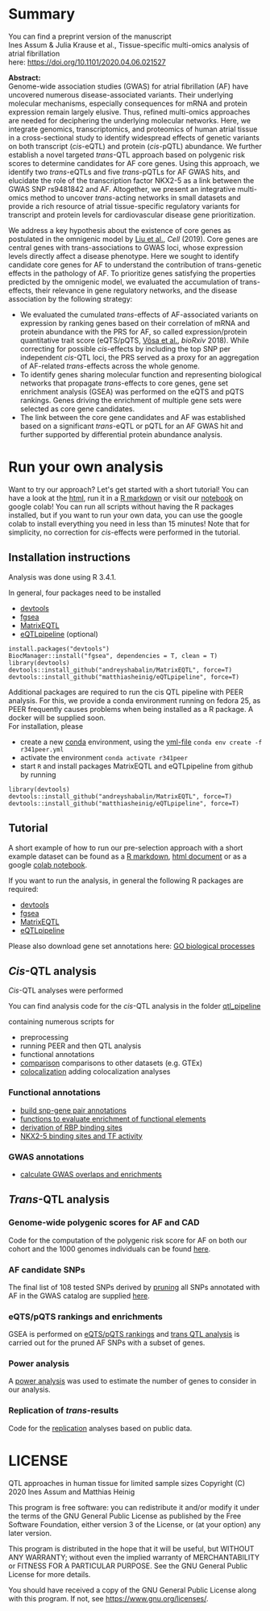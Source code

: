 # Summary

You can find a preprint version of the manuscript  
Ines Assum & Julia Krause et al., Tissue-specific multi-omics analysis of atrial fibrillation  
here:
https://doi.org/10.1101/2020.04.06.021527

**Abstract:**  
Genome-wide association studies (GWAS) for atrial fibrillation (AF) have uncovered numerous disease-associated variants. Their underlying molecular mechanisms, especially consequences for mRNA and protein expression remain largely elusive. Thus, refined multi-omics approaches are needed for deciphering the underlying molecular networks. Here, we integrate genomics, transcriptomics, and proteomics of human atrial tissue in a cross-sectional study to identify widespread effects of genetic variants on both transcript (*cis*-eQTL) and protein (*cis*-pQTL) abundance. We further establish a novel targeted *trans*-QTL approach based on polygenic risk scores to determine candidates for AF core genes. Using this approach, we identify two *trans*-eQTLs and five *trans*-pQTLs for AF GWAS hits, and elucidate the role of the transcription factor NKX2-5 as a link between the GWAS SNP rs9481842 and AF. Altogether, we present an integrative multi-omics method to uncover *trans*-acting networks in small datasets and provide a rich resource of atrial tissue-specific regulatory variants for transcript and protein levels for cardiovascular disease gene prioritization.


We address a key hypothesis about the existence of core genes as postulated in the omnigenic model by [Liu et al.](https://doi.org/10.1016/j.cell.2019.04.014), *Cell* (2019). Core genes are central genes with trans-associations to GWAS loci, whose expression levels directly affect a disease phenotype. Here we sought to identify candidate core genes for AF to understand the contribution of trans-genetic effects in the pathology of AF. To prioritize genes satisfying the properties predicted by the omnigenic model, we evaluated the accumulation of trans-effects, their relevance in gene regulatory networks, and the disease association by the following strategy:

- We evaluated the cumulated *trans*-effects of AF-associated variants on expression by ranking genes based on their correlation of mRNA and protein abundance with the PRS for AF, so called expression/protein quantitative trait score (eQTS/pQTS, [Võsa et al.](https://doi.org/10.1101/447367), *bioRxiv* 2018). While correcting for possible *cis*-effects by including the top SNP per independent *cis*-QTL loci, the PRS served as a proxy for an aggregation of AF-related *trans*-effects across the whole genome.
- To identify genes sharing molecular function and representing biological networks that propagate *trans*-effects to core genes, gene set enrichment analysis (GSEA) was performed on the eQTS and pQTS rankings. Genes driving the enrichment of multiple gene sets were selected as core gene candidates. 
- The link between the core gene candidates and AF was established based on a significant *trans*-eQTL or pQTL for an AF GWAS hit and further supported by differential protein abundance analysis.


# Run your own analysis

Want to try our approach? Let's get started with a short tutorial!
You can have a look at the [html](https://github.com/heiniglab/symatrial/blob/master/example_data/PRSenrichQTL_tutorial.html), run it in a [R markdown](https://github.com/heiniglab/symatrial/blob/master/example_data/PRSenrichQTL_tutorial.Rmd) or visit our [notebook](https://colab.research.google.com/drive/1ZSQF1Lh86tVgIlfrK10EB3VUlNDoG9fs?usp=sharing) on google colab!
You can run all scripts without having the R packages installed, but if you want to run your own data, you can use the google colab to install everything you need in less than 15 minutes! Note that for simplicity, no correction for *cis*-effects were performed in the tutorial.

## Installation instructions
Analysis was done using R 3.4.1.

In general, four packages need to be installed
* [devtools](https://cran.r-project.org/web/packages/devtools/index.html)
* [fgsea](https://bioconductor.org/packages/release/bioc/html/fgsea.html)
* [MatrixEQTL](https://github.com/andreyshabalin/MatrixEQTL)
* [eQTLpipeline](https://github.com/matthiasheinig/eQTLpipeline) (optional)

```
install.packages("devtools")
BiocManager::install("fgsea", dependencies = T, clean = T)
library(devtools)
devtools::install_github("andreyshabalin/MatrixEQTL", force=T)
devtools::install_github("matthiasheinig/eQTLpipeline", force=T)
```

Additional packages are required to run the cis QTL pipeline with PEER analysis. For this, we provide a conda environment running on fedora 25, as PEER frequently causes problems when being installed as a R package. A docker will be supplied soon.   
For installation, please
* create a new [conda]() environment, using the [yml-file](https://raw.githubusercontent.com/heiniglab/symatrial/master/envs/r341peer.yml) `conda env create -f r341peer.yml`
* activate the environment `conda activate r341peer`
* start `R` and install packages MatrixEQTL and eQTLpipeline from github by running
```
library(devtools)
devtools::install_github("andreyshabalin/MatrixEQTL", force=T)
devtools::install_github("matthiasheinig/eQTLpipeline", force=T)
```



## Tutorial

A short example of how to run our pre-selection approach with a short example dataset can be found as a [R markdown](https://github.com/heiniglab/symatrial/blob/master/example_data/PRSenrichQTL_tutorial.Rmd), [html document](https://github.com/heiniglab/symatrial/blob/master/example_data/PRSenrichQTL_tutorial.html) or as a google [colab notebook](https://colab.research.google.com/drive/1ZSQF1Lh86tVgIlfrK10EB3VUlNDoG9fs?usp=sharing).

If you want to run the analysis, in general the following R packages are required:
* [devtools](https://cran.r-project.org/web/packages/devtools/index.html)
* [fgsea](https://bioconductor.org/packages/release/bioc/html/fgsea.html)
* [MatrixEQTL](https://github.com/andreyshabalin/MatrixEQTL)
* [eQTLpipeline](https://github.com/matthiasheinig/eQTLpipeline)

Please also download gene set annotations here:
[GO biological processes](https://www.gsea-msigdb.org/gsea/msigdb/download_file.jsp?filePath=/msigdb/release/7.1/c5.bp.v7.1.symbols.gmt)


## *Cis*-QTL analysis

*Cis*-QTL analyses were performed 

You can find analysis code for the *cis*-QTL analysis in the folder
[qtl_pipeline](https://github.com/heiniglab/symatrial/blob/master/scripts/qtl_pipeline)

containing numerous scripts for
* preprocessing
* running PEER and then QTL analysis
* functional annotations
* [comparison](https://github.com/heiniglab/symatrial/blob/master/scripts/qtl_pipeline/analysis/comparison/) comparisons to other datasets (e.g. GTEx)
* [colocalization](https://github.com/heiniglab/symatrial/blob/master/scripts/qtl_pipeline/analysis/colocalization/) adding colocalization analyses

### Functional annotations
* [build snp-gene pair annotations](https://github.com/heiniglab/symatrial/blob/master/scripts/qtl_pipeline/functional_analysis/)
* [functions to evaluate enrichment of functional elements](https://github.com/heiniglab/symatrial/blob/master/scripts/qtl_pipeline/functional_analysis/enrichment_analysis/)
* [derivation of RBP binding sites](https://github.com/heiniglab/symatrial/blob/master/scripts/qtl_pipeline/functional_analysis/eclip_preprocessing.R)
* [NKX2-5 binding sites and TF activity](https://github.com/heiniglab/symatrial/blob/master/scripts/qtl_pipeline/analysis/TF_activity.Rmd)

### GWAS annotations
* [calculate GWAS overlaps and enrichments](https://github.com/heiniglab/symatrial/blob/master/scripts/qtl_pipeline/analysis/gwas_imputed/script.R)


## *Trans*-QTL analysis

### Genome-wide polygenic scores for AF and CAD

Code for the computation of the polygenic risk score for AF on both our cohort and the 1000 genomes individuals can be found  [here](https://github.com/heiniglab/symatrial/blob/master/scripts/PRS_trans_analyses/polygenic_risk_scores.R).

### AF candidate SNPs
The final list of 108 tested SNPs derived by [pruning](https://github.com/heiniglab/symatrial/blob/master/scripts/qtl_pipeline/analysis/gwas_imputed/AF_snp_pruning.R) all SNPs annotated with AF in the GWAS catalog are supplied [here](https://github.com/heiniglab/symatrial/blob/master/example_data/AF_SNPs_pruned_hg19.txt).

### eQTS/pQTS rankings and enrichments
GSEA is performed on [eQTS/pQTS rankings](https://github.com/heiniglab/symatrial/tree/master/scripts/PRS_trans_analyses/QTS_enrich.R) and [trans QTL analysis](https://github.com/heiniglab/symatrial/tree/master/scripts/PRS_trans_analyses/transQTLs.R) is carried out for the pruned AF SNPs with a subset of genes.

### Power analysis
A [power analysis](https://github.com/heiniglab/symatrial/tree/master/scripts/PRS_trans_analyses/eqtl_power_calc_final.pdf) was used to estimate the number of genes to consider in our analysis.

### Replication of *trans*-results
Code for the [replication](https://github.com/heiniglab/symatrial/blob/master/scripts/replication/) analyses based on public data.


# LICENSE

QTL approaches in human tissue for limited sample sizes
Copyright (C) 2020  Ines Assum and Matthias Heinig

This program is free software: you can redistribute it and/or modify
it under the terms of the GNU General Public License as published by
the Free Software Foundation, either version 3 of the License, or
(at your option) any later version.

This program is distributed in the hope that it will be useful,
but WITHOUT ANY WARRANTY; without even the implied warranty of
MERCHANTABILITY or FITNESS FOR A PARTICULAR PURPOSE.  See the
GNU General Public License for more details.

You should have received a copy of the GNU General Public License
along with this program.  If not, see <https://www.gnu.org/licenses/>.

